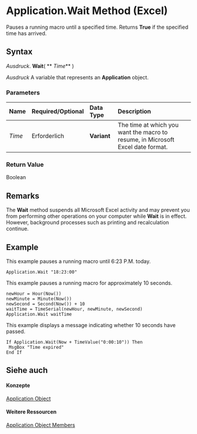 
# Application.Wait Method (Excel)

Pauses a running macro until a specified time. Returns  **True** if the specified time has arrived.


## Syntax

 _Ausdruck_. **Wait**( ** _Time_** )

 _Ausdruck_ A variable that represents an **Application** object.


### Parameters



|**Name**|**Required/Optional**|**Data Type**|**Description**|
|:-----|:-----|:-----|:-----|
| _Time_|Erforderlich|**Variant**|The time at which you want the macro to resume, in Microsoft Excel date format.|

### Return Value

Boolean


## Remarks

The  **Wait** method suspends all Microsoft Excel activity and may prevent you from performing other operations on your computer while **Wait** is in effect. However, background processes such as printing and recalculation continue.


## Example

This example pauses a running macro until 6:23 P.M. today.


```
Application.Wait "18:23:00"
```

This example pauses a running macro for approximately 10 seconds.




```
newHour = Hour(Now()) 
newMinute = Minute(Now()) 
newSecond = Second(Now()) + 10 
waitTime = TimeSerial(newHour, newMinute, newSecond) 
Application.Wait waitTime
```

This example displays a message indicating whether 10 seconds have passed.




```
If Application.Wait(Now + TimeValue("0:00:10")) Then 
 MsgBox "Time expired" 
End If
```


## Siehe auch


#### Konzepte


[Application Object](19b73597-5cf9-4f56-8227-b5211f657f6f.md)
#### Weitere Ressourcen


[Application Object Members](http://msdn.microsoft.com/library/4cb9ca42-8d07-cc9c-2d80-4eb9a5921e1e%28Office.15%29.aspx)